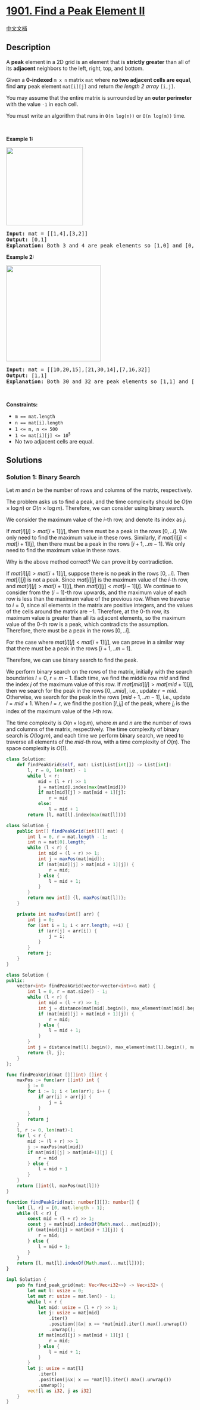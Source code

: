 # [1901. Find a Peak Element II](https://leetcode.com/problems/find-a-peak-element-ii)

[中文文档](./solution/1900-1999/1901.Find%20a%20Peak%20Element%20II/README.md)

<!-- tags:Array,Binary Search,Matrix -->

## Description

<p>A <strong>peak</strong> element in a 2D grid is an element that is <strong>strictly greater</strong> than all of its <strong>adjacent </strong>neighbors to the left, right, top, and bottom.</p>

<p>Given a <strong>0-indexed</strong> <code>m x n</code> matrix <code>mat</code> where <strong>no two adjacent cells are equal</strong>, find <strong>any</strong> peak element <code>mat[i][j]</code> and return <em>the length 2 array </em><code>[i,j]</code>.</p>

<p>You may assume that the entire matrix is surrounded by an <strong>outer perimeter</strong> with the value <code>-1</code> in each cell.</p>

<p>You must write an algorithm that runs in <code>O(m log(n))</code> or <code>O(n log(m))</code> time.</p>

<p>&nbsp;</p>
<p><strong class="example">Example 1:</strong></p>

<p><img alt="" src="./images/1.png" style="width: 206px; height: 209px;" /></p>

<pre>
<strong>Input:</strong> mat = [[1,4],[3,2]]
<strong>Output:</strong> [0,1]
<strong>Explanation:</strong>&nbsp;Both 3 and 4 are peak elements so [1,0] and [0,1] are both acceptable answers.
</pre>

<p><strong class="example">Example 2:</strong></p>

<p><strong><img alt="" src="./images/3.png" style="width: 254px; height: 257px;" /></strong></p>

<pre>
<strong>Input:</strong> mat = [[10,20,15],[21,30,14],[7,16,32]]
<strong>Output:</strong> [1,1]
<strong>Explanation:</strong>&nbsp;Both 30 and 32 are peak elements so [1,1] and [2,2] are both acceptable answers.
</pre>

<p>&nbsp;</p>
<p><strong>Constraints:</strong></p>

<ul>
	<li><code>m == mat.length</code></li>
	<li><code>n == mat[i].length</code></li>
	<li><code>1 &lt;= m, n &lt;= 500</code></li>
	<li><code>1 &lt;= mat[i][j] &lt;= 10<sup>5</sup></code></li>
	<li>No two adjacent cells are equal.</li>
</ul>

## Solutions

### Solution 1: Binary Search

Let $m$ and $n$ be the number of rows and columns of the matrix, respectively.

The problem asks us to find a peak, and the time complexity should be $O(m \times \log n)$ or $O(n \times \log m)$. Therefore, we can consider using binary search.

We consider the maximum value of the $i$-th row, and denote its index as $j$.

If $mat[i][j] > mat[i + 1][j]$, then there must be a peak in the rows $[0,..i]$. We only need to find the maximum value in these rows. Similarly, if $mat[i][j] < mat[i + 1][j]$, then there must be a peak in the rows $[i + 1,..m - 1]$. We only need to find the maximum value in these rows.

Why is the above method correct? We can prove it by contradiction.

If $mat[i][j] > mat[i + 1][j]$, suppose there is no peak in the rows $[0,..i]$. Then $mat[i][j]$ is not a peak. Since $mat[i][j]$ is the maximum value of the $i$-th row, and $mat[i][j] > mat[i + 1][j]$, then $mat[i][j] < mat[i - 1][j]$. We continue to consider from the $(i - 1)$-th row upwards, and the maximum value of each row is less than the maximum value of the previous row. When we traverse to $i = 0$, since all elements in the matrix are positive integers, and the values of the cells around the matrix are $-1$. Therefore, at the 0-th row, its maximum value is greater than all its adjacent elements, so the maximum value of the 0-th row is a peak, which contradicts the assumption. Therefore, there must be a peak in the rows $[0,..i]$.

For the case where $mat[i][j] < mat[i + 1][j]$, we can prove in a similar way that there must be a peak in the rows $[i + 1,..m - 1]$.

Therefore, we can use binary search to find the peak.

We perform binary search on the rows of the matrix, initially with the search boundaries $l = 0$, $r = m - 1$. Each time, we find the middle row $mid$ and find the index $j$ of the maximum value of this row. If $mat[mid][j] > mat[mid + 1][j]$, then we search for the peak in the rows $[0,..mid]$, i.e., update $r = mid$. Otherwise, we search for the peak in the rows $[mid + 1,..m - 1]$, i.e., update $l = mid + 1$. When $l = r$, we find the position $[l, j_l]$ of the peak, where $j_l$ is the index of the maximum value of the $l$-th row.

The time complexity is $O(n \times \log m)$, where $m$ and $n$ are the number of rows and columns of the matrix, respectively. The time complexity of binary search is $O(\log m)$, and each time we perform binary search, we need to traverse all elements of the $mid$-th row, with a time complexity of $O(n)$. The space complexity is $O(1)$.

<!-- tabs:start -->

```python
class Solution:
    def findPeakGrid(self, mat: List[List[int]]) -> List[int]:
        l, r = 0, len(mat) - 1
        while l < r:
            mid = (l + r) >> 1
            j = mat[mid].index(max(mat[mid]))
            if mat[mid][j] > mat[mid + 1][j]:
                r = mid
            else:
                l = mid + 1
        return [l, mat[l].index(max(mat[l]))]
```

```java
class Solution {
    public int[] findPeakGrid(int[][] mat) {
        int l = 0, r = mat.length - 1;
        int n = mat[0].length;
        while (l < r) {
            int mid = (l + r) >> 1;
            int j = maxPos(mat[mid]);
            if (mat[mid][j] > mat[mid + 1][j]) {
                r = mid;
            } else {
                l = mid + 1;
            }
        }
        return new int[] {l, maxPos(mat[l])};
    }

    private int maxPos(int[] arr) {
        int j = 0;
        for (int i = 1; i < arr.length; ++i) {
            if (arr[j] < arr[i]) {
                j = i;
            }
        }
        return j;
    }
}
```

```cpp
class Solution {
public:
    vector<int> findPeakGrid(vector<vector<int>>& mat) {
        int l = 0, r = mat.size() - 1;
        while (l < r) {
            int mid = (l + r) >> 1;
            int j = distance(mat[mid].begin(), max_element(mat[mid].begin(), mat[mid].end()));
            if (mat[mid][j] > mat[mid + 1][j]) {
                r = mid;
            } else {
                l = mid + 1;
            }
        }
        int j = distance(mat[l].begin(), max_element(mat[l].begin(), mat[l].end()));
        return {l, j};
    }
};
```

```go
func findPeakGrid(mat [][]int) []int {
	maxPos := func(arr []int) int {
		j := 0
		for i := 1; i < len(arr); i++ {
			if arr[i] > arr[j] {
				j = i
			}
		}
		return j
	}
	l, r := 0, len(mat)-1
	for l < r {
		mid := (l + r) >> 1
		j := maxPos(mat[mid])
		if mat[mid][j] > mat[mid+1][j] {
			r = mid
		} else {
			l = mid + 1
		}
	}
	return []int{l, maxPos(mat[l])}
}
```

```ts
function findPeakGrid(mat: number[][]): number[] {
    let [l, r] = [0, mat.length - 1];
    while (l < r) {
        const mid = (l + r) >> 1;
        const j = mat[mid].indexOf(Math.max(...mat[mid]));
        if (mat[mid][j] > mat[mid + 1][j]) {
            r = mid;
        } else {
            l = mid + 1;
        }
    }
    return [l, mat[l].indexOf(Math.max(...mat[l]))];
}
```

```rust
impl Solution {
    pub fn find_peak_grid(mat: Vec<Vec<i32>>) -> Vec<i32> {
        let mut l: usize = 0;
        let mut r: usize = mat.len() - 1;
        while l < r {
            let mid: usize = (l + r) >> 1;
            let j: usize = mat[mid]
                .iter()
                .position(|&x| x == *mat[mid].iter().max().unwrap())
                .unwrap();
            if mat[mid][j] > mat[mid + 1][j] {
                r = mid;
            } else {
                l = mid + 1;
            }
        }
        let j: usize = mat[l]
            .iter()
            .position(|&x| x == *mat[l].iter().max().unwrap())
            .unwrap();
        vec![l as i32, j as i32]
    }
}
```

<!-- tabs:end -->

<!-- end -->
